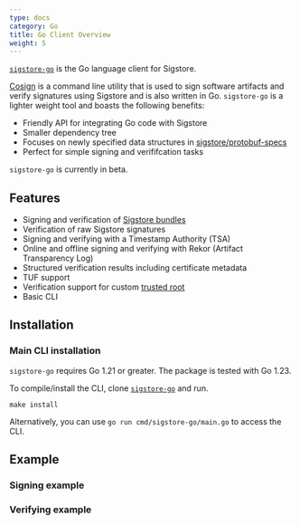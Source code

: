 ```yaml
---
type: docs
category: Go
title: Go Client Overview
weight: 5
---
```


[`sigstore-go`](https://pkg.go.dev/github.com/sigstore/sigstore-go) is the Go language client for Sigstore.

[Cosign](../../cosign/signing/overview.md) is a command line utility that is used to sign software artifacts and verify signatures using Sigstore and is also written in Go. `sigstore-go` is a lighter weight tool and boasts the following benefits:

- Friendly API for integrating Go code with Sigstore
- Smaller dependency tree
- Focuses on newly specified data structures in [sigstore/protobuf-specs](https://github.com/sigstore/protobuf-specs)
- Perfect for simple signing and verififcation tasks

`sigstore-go` is currently in beta. 

## Features

- Signing and verification of [Sigstore bundles](https://github.com/sigstore/protobuf-specs/blob/main/protos/sigstore_bundle.proto)
- Verification of raw Sigstore signatures
- Signing and verifying with a Timestamp Authority (TSA)
- Online and offline signing and verifying with Rekor (Artifact Transparency Log)
- Structured verification results including certificate metadata
- TUF support
- Verification support for custom [trusted root](https://github.com/sigstore/protobuf-specs/blob/main/protos/sigstore_trustroot.proto)
- Basic CLI

## Installation

### Main CLI installation

`sigstore-go` requires Go 1.21 or greater. The package is tested with Go 1.23. 

To compile/install the CLI, clone [`sigstore-go`](https://github.com/sigstore/sigstore-go) and run.   

```console
make install
```
Alternatively, you can use `go run cmd/sigstore-go/main.go` to access the CLI. 

### 

## Example

### Signing example

### Verifying example
